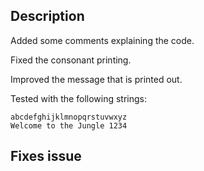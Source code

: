 ## Description

Added some comments explaining the code.

Fixed the consonant printing.

Improved the message that is printed out.

Tested with the following strings:

```
abcdefghijklmnopqrstuvwxyz
Welcome to the Jungle 1234
```

## Fixes issue
